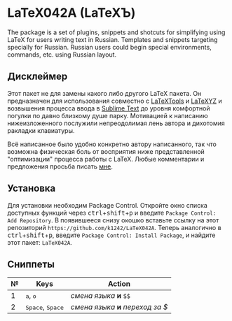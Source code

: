 # LaTeX042A (LaTeXЪ)

The package is a set of plugins, snippets and shotcuts for simplifying using LaTeX for users writing text in Russian. Templates and snippets targeting specially for Russian. Russian users could begin special environments, commands, etc. using Russian layout.

## Дисклеймер
Этот пакет не для замены какого либо другого LaTeX пакета. Он предназначен для использования совместно с [LaTeXTools](https://github.com/SublimeText/LaTeXTools) и [LaTeXYZ](https://github.com/randy3k/LaTeXYZ) и возвышения процесса ввода в [Sublime Text](https://www.sublimetext.com/) до уровня комфортной погулки по давно близкому душе парку. 
Мотивацией к написанию нижеизложенного послужили непреодолимая лень автора и дихотомия ракладки клавиатуры.

Всё написанное было удобно конкретно автору написанного, так что возможна физическая боль от восприятия ниже представленной "оптимизации" процесса работы с LaTeX. Любые комментарии и предложения просьба писать [мне](https://vk.com/ka1242).

## Установка
Для установки необходим Package Control. Откройте окно списка доступных функций через <kbd>ctrl</kbd>+<kbd>shift</kbd>+<kbd>p</kbd> и введите ```Package Control: Add Repository```. В появившееся снизу окошко вставьте ссылку на этот репозиторий ```https://github.com/k1242/LaTeX042A```. Теперь аналогично в <kbd>ctrl</kbd>+<kbd>shift</kbd>+<kbd>p</kbd>, введите ```Package Control: Install Package```, и найдите этот пакет: ```LaTeX042A```. 

## Сниппеты

№  | Keys | Action
-----|-----|------
1 | <kbd>а</kbd>, <kbd>о</kbd> | *смена языка* **и** ```$$```
2 | <kbd>Space</kbd>, <kbd>Space</kbd> | *смена языка* **и** *переход за $*

